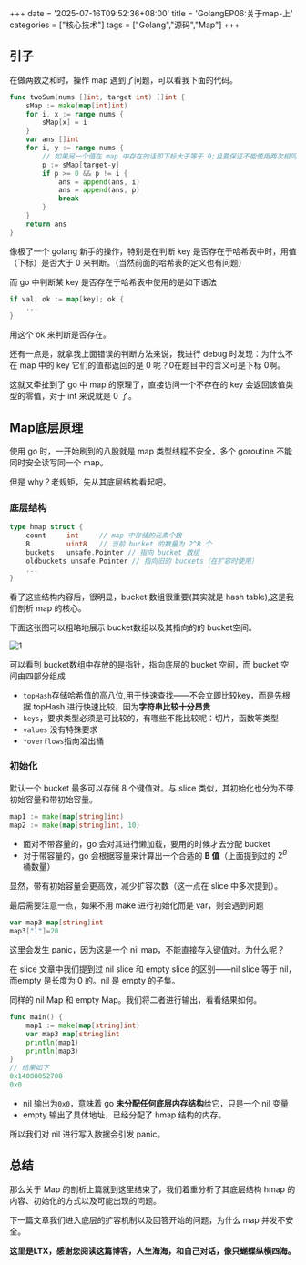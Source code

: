 +++
date = '2025-07-16T09:52:36+08:00'
title = 'GolangEP06:关于map-上'
categories = ["核心技术"]
tags = ["Golang","源码","Map"]
+++

## 引子

在做两数之和时，操作 map 遇到了问题，可以看我下面的代码。

```go
func twoSum(nums []int, target int) []int {
	sMap := make(map[int]int)
	for i, x := range nums {
		sMap[x] = i
	}
	var ans []int
	for i, y := range nums {
		// 如果另一个值在 map 中存在的话即下标大于等于 0;且要保证不能使用两次相同的元素
		p := sMap[target-y]
		if p >= 0 && p != i {
			ans = append(ans, i)
			ans = append(ans, p)
			break
		}
	}
	return ans
}
```

像极了一个 golang 新手的操作，特别是在判断 key 是否存在于哈希表中时，用值（下标）是否大于 0 来判断。（当然前面的哈希表的定义也有问题）

而 go 中判断某 key 是否存在于哈希表中使用的是如下语法

```go
if val, ok := map[key]; ok {
    ...
}
```

用这个 ok 来判断是否存在。

还有一点是，就拿我上面错误的判断方法来说，我进行 debug 时发现：为什么不在 map 中的 key 它们的值都返回的是 0 呢？0在题目中的含义可是下标 0啊。

这就又牵扯到了 go 中 map 的原理了，直接访问一个不存在的 key 会返回该值类型的零值，对于 int 来说就是 0 了。

## Map底层原理

使用 go 时，一开始刷到的八股就是 map 类型线程不安全，多个 goroutine 不能同时安全读写同一个 map。

但是 why？老规矩，先从其底层结构看起吧。

### 底层结构

```go
type hmap struct {
    count     int     // map 中存储的元素个数
    B         uint8   // 当前 bucket 的数量为 2^B 个
    buckets   unsafe.Pointer // 指向 bucket 数组
    oldbuckets unsafe.Pointer // 指向旧的 buckets（在扩容时使用）
    ...
}
```

看了这些结构内容后，很明显，bucket 数组很重要(其实就是 hash table),这是我们剖析 map 的核心。

下面这张图可以粗略地展示 bucket数组以及其指向的的 bucket空间。

![1](/img/golangPic/bucket.png)

可以看到 bucket数组中存放的是指针，指向底层的 bucket 空间，而 bucket 空间由四部分组成

- `topHash`存储哈希值的高八位,用于快速查找——不会立即比较key，而是先根据 topHash 进行快速比较，因为**字符串比较十分昂贵**
- `keys`，要求类型必须是可比较的，有哪些不能比较呢：切片，函数等类型
- `values` 没有特殊要求
- `*overflows`指向溢出桶

### 初始化

默认一个 bucket 最多可以存储 8 个键值对。与 slice 类似，其初始化也分为不带初始容量和带初始容量。

```go
map1 := make(map[string]int)
map2 := make(map[string]int, 10)
```

- 面对不带容量的，go 会对其进行懒加载，要用的时候才去分配 bucket
- 对于带容量的，go 会根据容量来计算出一个合适的 **B 值**（上面提到过的 $2^B$ 桶数量）

显然，带有初始容量会更高效，减少扩容次数（这一点在 slice 中多次提到）。

最后需要注意一点，如果不用 make 进行初始化而是 var，则会遇到问题

```go
var map3 map[string]int
map3["l"]=20 
```

这里会发生 panic，因为这是一个 nil map，不能直接存入键值对。为什么呢？

在 slice 文章中我们提到过 nil slice 和 empty slice 的区别——nil slice 等于 nil，而empty 是长度为 0 的。nil 是 empty 的子集。

同样的 nil Map 和 empty Map。我们将二者进行输出，看看结果如何。

```go
func main() {
	map1 := make(map[string]int)
    var map3 map[string]int
	println(map1)
	println(map3)
}
// 结果如下
0x14000052708
0x0
```

- nil 输出为`0x0`，意味着 go **未分配任何底层内存结构**给它，只是一个 nil 变量
- empty 输出了具体地址，已经分配了 hmap 结构的内存。

所以我们对 nil 进行写入数据会引发 panic。

## 总结

那么关于 Map 的剖析上篇就到这里结束了，我们着重分析了其底层结构 hmap 的内容、初始化的方式以及可能出现的问题。

下一篇文章我们进入底层的扩容机制以及回答开始的问题，为什么 map 并发不安全。

**这里是LTX，感谢您阅读这篇博客，人生海海，和自己对话，像只蝴蝶纵横四海。**